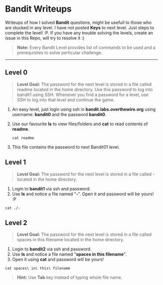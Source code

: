 Bandit Writeups
===================

Writeups of how I solved **Bandit** questions, might be usefull to those who are stucked in any level.
I have not posted **Keys** to next level. Just steps to complete the level! :P.
If you have any trouble solving the levels, create an issue in this Repo, will try to resolve it :)

> **Note:** Every Bandit Level provides list of commands to be used and a prerequisites to solve perticular challenge. 

----------

Level 0
-------------
> **Level Goal:** 
The password for the next level is stored in a file called readme located in the home directory. Use this password to log into bandit1 using SSH. Whenever you find a password for a level, use SSH to log into that level and continue the game.

 1. An easy level, just login using ssh in **bandit.labs.overthewire.org** using username: **bandit0** and the password **bandit0**.
 2. Use our favourite **ls** to view files/folders and **cat** to read contents of **readme**.
 
    `cat readme`
 3. This file contains the password to next Bandit01 level.

Level 1
-------------
> **Level Goal:** 
The password for the next level is stored in a file called - located in the home directory.

 1. Login to **bandit1** via ssh and password.
 2. Use **ls** and notice a file named "**-**". Open it and password will be yours! :P

   `cat ./-`

Level 2
-------------

 > **Level Goal:** 
The password for the next level is stored in a file called spaces in this filename located in the home directory.

 1. Login to **bandit2** via ssh and password.
 2. Use **ls** and notice a file named "**spaces in this filename**".
 3. Open it using **cat** and password will be yours!
 
   `cat spaces\ in\ this\ filename` 
 >**Hint:** Use **Tab** key instead of typing whole file name.
